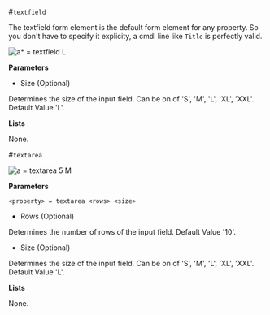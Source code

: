 #`textfield` 

The textfield form element is the default form element for any property. So you don't have to specify it explicity, a cmdl line like `Title` is perfectly valid.

![a* = textfield L](https://raw.githubusercontent.com/nhagemann/anycontent-cmdl-docs/master/images/formelementtextfield.jpg)


**Parameters**

* Size (Optional)

Determines the size of the input field. Can be on of 'S', 'M', 'L', 'XL', 'XXL'. Default Value 'L'.

**Lists**

None.



#`textarea` 


![a = textarea 5 M](https://raw.githubusercontent.com/nhagemann/anycontent-cmdl-docs/master/images/formelementtextarea.jpg)


**Parameters**

`<property> = textarea <rows> <size>`

* Rows (Optional)

Determines the number of rows of the input field. Default Value '10'.

* Size (Optional)

Determines the size of the input field. Can be on of 'S', 'M', 'L', 'XL', 'XXL'. Default Value 'L'.

**Lists**

None.

